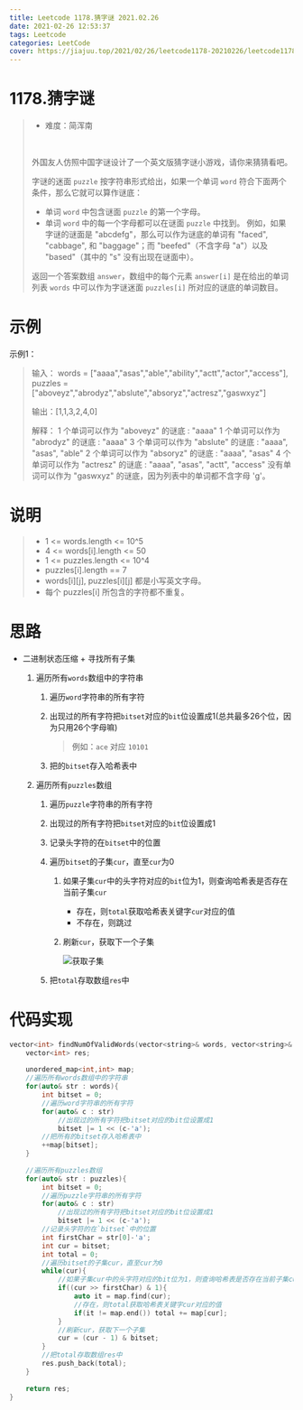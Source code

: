 ```yaml
---
title: Leetcode 1178.猜字谜 2021.02.26
date: 2021-02-26 12:53:37
tags: Leetcode
categories: LeetCode
cover: https://jiajuu.top/2021/02/26/leetcode1178-20210226/leetcode1178-20210226.jpg
---
```

# 1178.猜字谜

> - 难度：简浑南
>
> <br>
>
> 外国友人仿照中国字谜设计了一个英文版猜字谜小游戏，请你来猜猜看吧。
>
> 字谜的迷面 `puzzle` 按字符串形式给出，如果一个单词 `word` 符合下面两个条件，那么它就可以算作谜底：
>
> - 单词 `word` 中包含谜面 `puzzle` 的第一个字母。
> - 单词 `word` 中的每一个字母都可以在谜面 `puzzle` 中找到。
>   例如，如果字谜的谜面是 "abcdefg"，那么可以作为谜底的单词有 "faced", "cabbage", 和 "baggage"；而 "beefed"（不含字母 "a"）以及 "based"（其中的 "s" 没有出现在谜面中）。
>
> 返回一个答案数组 `answer`，数组中的每个元素 `answer[i]` 是在给出的单词列表 `words` 中可以作为字谜迷面 `puzzles[i]` 所对应的谜底的单词数目。



# 示例

示例1：

> 输入：
> words = ["aaaa","asas","able","ability","actt","actor","access"], 
> puzzles = ["aboveyz","abrodyz","abslute","absoryz","actresz","gaswxyz"]
>
> 输出：[1,1,3,2,4,0]
>
> 解释：
> 1 个单词可以作为 "aboveyz" 的谜底 : "aaaa" 
> 1 个单词可以作为 "abrodyz" 的谜底 : "aaaa"
> 3 个单词可以作为 "abslute" 的谜底 : "aaaa", "asas", "able"
> 2 个单词可以作为 "absoryz" 的谜底 : "aaaa", "asas"
> 4 个单词可以作为 "actresz" 的谜底 : "aaaa", "asas", "actt", "access"
> 没有单词可以作为 "gaswxyz" 的谜底，因为列表中的单词都不含字母 'g'。



# 说明

> - 1 <= words.length <= 10^5
> - 4 <= words[i].length <= 50
> - 1 <= puzzles.length <= 10^4
> - puzzles[i].length == 7
> - words[i][j], puzzles[i][j] 都是小写英文字母。
> - 每个 puzzles[i] 所包含的字符都不重复。



# 思路

- 二进制状态压缩 + 寻找所有子集

  1. 遍历所有`words`数组中的字符串

     1. 遍历`word`字符串的所有字符

     2. 出现过的所有字符把`bitset`对应的`bit`位设置成1(总共最多26个位，因为只用26个字母嘛)

        > 例如：`ace` 对应 `10101`

     3. 把的`bitset`存入哈希表中

  2. 遍历所有`puzzles`数组

     1. 遍历`puzzle`字符串的所有字符

     2. 出现过的所有字符把`bitset`对应的`bit`位设置成1

     3. 记录头字符的在`bitset`中的位置

     4. 遍历`bitset`的子集`cur`，直至`cur`为0

        1. 如果子集`cur`中的头字符对应的`bit`位为1，则查询哈希表是否存在当前子集`cur`

           - 存在，则`total`获取哈希表关键字`cur`对应的值
           - 不存在，则跳过

        2. 刷新`cur`，获取下一个子集

           ![获取子集](https://jiajuu.top/2021/02/26/leetcode1178-20210226/GetCur.png)

     5. 把`total`存取数组`res`中




# 代码实现

```C++
vector<int> findNumOfValidWords(vector<string>& words, vector<string>& puzzles) {
    vector<int> res;
    
    unordered_map<int,int> map;
    //遍历所有words数组中的字符串
    for(auto& str : words){
        int bitset = 0;
        //遍历word字符串的所有字符
        for(auto& c : str)
            //出现过的所有字符把bitset对应的bit位设置成1
            bitset |= 1 << (c-'a');
        //把所有的bitset存入哈希表中
        ++map[bitset];
    }
    
    //遍历所有puzzles数组
    for(auto& str : puzzles){
        int bitset = 0;
        //遍历puzzle字符串的所有字符
        for(auto& c : str)
            //出现过的所有字符把bitset对应的bit位设置成1
            bitset |= 1 << (c-'a');
        //记录头字符的在`bitset`中的位置
        int firstChar = str[0]-'a';
        int cur = bitset;
        int total = 0;
        //遍历bitset的子集cur，直至cur为0
        while(cur){
            //如果子集cur中的头字符对应的bit位为1，则查询哈希表是否存在当前子集cur
            if((cur >> firstChar) & 1){
                auto it = map.find(cur);
                //存在，则total获取哈希表关键字cur对应的值
                if(it != map.end()) total += map[cur];
            }
            //刷新cur，获取下一个子集
            cur = (cur - 1) & bitset;    
        }
        //把total存取数组res中
        res.push_back(total);
    }
    
    return res;
}
```



